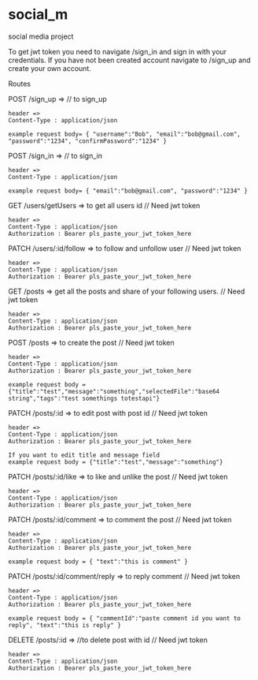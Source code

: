 # social_m
social media project



To get jwt token you need to navigate /sign_in and sign in with your credentials.
If you have not been created account navigate to /sign_up and create your own account.

Routes

POST /sign_up =>  // to sign_up
```
header =>
Content-Type : application/json

example request body= { "username":"Bob", "email":"bob@gmail.com", "password":"1234", "confirmPassword":"1234" }
```

POST /sign_in =>  // to sign_in
```
header =>
Content-Type : application/json

example request body= { "email":"bob@gmail.com", "password":"1234" }
```
GET /users/getUsers => to get all users id // Need jwt token
```
header =>
Content-Type : application/json
Authorization : Bearer pls_paste_your_jwt_token_here
```

PATCH /users/:id/follow => to follow and unfollow user // Need jwt token
```
header =>
Content-Type : application/json
Authorization : Bearer pls_paste_your_jwt_token_here
```

GET /posts  => get all the posts and share of your following users. // Need jwt token
```
header =>
Content-Type : application/json
Authorization : Bearer pls_paste_your_jwt_token_here
```

POST /posts => to create the post // Need jwt token
```
header =>
Content-Type : application/json
Authorization : Bearer pls_paste_your_jwt_token_here

example request body = {"title":"test","message":"something","selectedFile":"base64 string","tags":"test somethings totestapi"}
```

PATCH /posts/:id => to edit post with post id // Need jwt token
```
header =>
Content-Type : application/json
Authorization : Bearer pls_paste_your_jwt_token_here

If you want to edit title and message field
example request body = {"title":"test","message":"something"}
```

PATCH /posts/:id/like =>  to like and unlike the post // Need jwt token
```
header =>
Content-Type : application/json
Authorization : Bearer pls_paste_your_jwt_token_here
```

PATCH /posts/:id/comment  =>  to comment the post // Need jwt token
```
header =>
Content-Type : application/json
Authorization : Bearer pls_paste_your_jwt_token_here

example request body = { "text":"this is comment" }
```

PATCH /posts/:id/comment/reply =>  to reply comment // Need jwt token
```
header =>
Content-Type : application/json
Authorization : Bearer pls_paste_your_jwt_token_here

example request body = { "commentId":"paste comment id you want to reply", "text":"this is reply" }
```

DELETE /posts/:id => //to delete post with id // Need jwt token
```
header =>
Content-Type : application/json
Authorization : Bearer pls_paste_your_jwt_token_here
```

